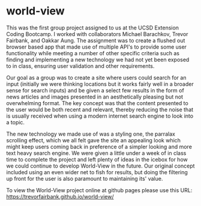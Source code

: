 # world-view

This was the first group project assigned to us at the UCSD Extension Coding Bootcamp. I worked with collaborators Michael Barachkov, Trevor Fairbank, and Oakkar Aung. The assignment was to create a flushed out browser based app that made use of multiple API's to provide some user functionality while meeting a number of other specific criteria such as finding and implementing a new technology we had not yet been exposed to in class, ensuring user validation and other requirements. 

Our goal as a group was to create a site where users could search for an input (initially we were thinking locations but it works fairly well in a broader sense for search inputs) and be given a select few results in the form of news articles and images presented in an aesthetically pleasing but not overwhelming format. The key concept was that the content presented to the user would be both recent and relevant, thereby reducing the noise that is usually received when using a modern internet search engine to look into a topic. 

The new technology we made use of was a styling one, the parralax scrolling effect, which we all felt gave the site an appealing look which might keep users coming back in preference of a simpler looking and more text heavy search engine. We were given a little under a week of in class time to complete the project and left plenty of ideas in the icebox for how we could continue to develop World-View in the future. Our original concept included using an even wider net to fish for results, but doing the filtering up front for the user is also paramount to maintaining its' value.

To view the World-View project online at github pages please use this URL: https://trevorfairbank.github.io/world-view/
